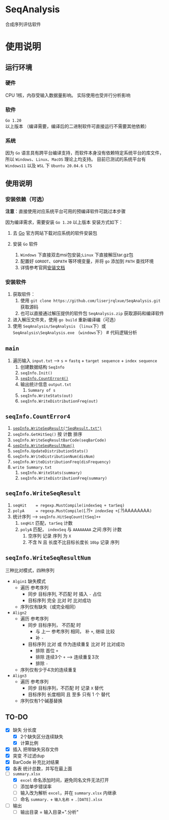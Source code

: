 # SeqAnalysis

合成序列评估软件

# 使用说明

## 运行环境

### 硬件

CPU 1核，内存受输入数据量影响。
实际使用也受并行分析影响

### 软件

`Go 1.20` 以上版本 （编译需要，编译后的二进制软件可直接运行不需要其他依赖）

### 系统

因为 `Go` 语言具有跨平台编译支持，而软件本身没有依赖特定系统平台的库文件，所以 `Windows`、`Linux`、`MacOS` 理论上均支持。
目前已测试的系统平台有 `Windows11` 以及 `WSL` 下 `Ubuntu 20.04.6 LTS`

## 使用说明

### 安装依赖（可选）

**注意**：直接使用对应系统平台可用的预编译软件可跳过本步骤

因为编译需求，需要安装 `Go 1.20` 以上版本 安装方式如下：

1. 去 [Go](https://go.dev/) 官方网站下载对应系统的软件安装包

2. 安装 `Go` 软件

    1. `Windows` 下直接双击msi包安装;`Linux` 下直接解压tar.gz包
    2. 配置好 `GOROOT`、`GOPATH` 等环境变量，并将 `go` 添加到 `PATH` 查找环境
    3. 详情参考官网[安装文档](https://go.dev/doc/install)

### 安装软件

1. 获取软件：
    1. 使用 `git clone https://github.com/liserjrqlxue/SeqAnalysis.git` 获取源码
    2. 也可以直接通过解压提供的软件包 `SeqAnalysis.zip` 获取源码和编译软件
2. 进入解压文件夹，使用 `go build` 重新编译编（可选）
3. 使用 `SeqAnalysis/SeqAnalysis` （`linux`下）或 `SeqAnalysis\SeqAnalysis.exe` （`windows`下）  # 代码逻辑分析

## `main`

1. 遍历输入 `input.txt` --> `s` = `fastq` + `target sequence` + `index sequence`
    1. 创建数据结构 `SeqInfo`
    2. `seqInfo.Init()`
    3. [`seqInfo.CountError4()`](#seqinfocounterror4)
    4. 输出统计信息 `output.txt`
        1. `Summary of s`
      2. `seqInfo.WriteStats(out)`
      3. `seqInfo.WriteDistributionFreq(out)`

## `seqInfo.CountError4`

1. [`seqInfo.WriteSeqResult("SeqResult.txt")`](#seqinfowriteseqresult)
2. `seqInfo.GetHitSeq()` 按 计数 排序
3. `seqInfo.WriteSeqResultBarCode(seqBarCode)`
4. [`seqInfo.WriteSeqResultNum()`](#seqinfowriteseqresultnum)
5. `seqInfo.UpdateDistributionStats()`
6. `seqInfo.WriteDistributionNum(disNum)`
7. `seqInfo.WriteDistributionFreq(disFrequency)`
8. `write Summary.txt`
   1. `seqInfo.WriteStats(summary)`
   2. `seqInfo.WriteDistributionFreq(summary)`

## `seqInfo.WriteSeqResult`

1. `seqHit    = regexp.MustCompile(indexSeq + tarSeq)`
2. `polyA     = regexp.MustCompile(`(.*?)` + indexSeq + `(.*?)AAAAAAAA`)`
3. 统计序列 --> `seqInfo.HitSeqCount[tSeq]++`
   1. `seqHit` 匹配，`tarSeq` 计数
   2. `polyA` 匹配， `indexSeq` 与 `AAAAAAAA` 之间 序列 计数
      1. 空序列 记录 序列 为 `X`
      2. 不含 N 且 长度不比目标长度长 `10bp` 记录 序列

## `seqInfo.WriteSeqResultNum`

三种比对模式，四种序列

- `Algin1` 缺失模式
  - 遍历 参考序列
    - 同步 目标序列, 不匹配 时 插入 `-` 占位
    - 目标序列 完全 比对 时 比对成功
  - 序列仅有缺失（或完全相同）
- `Align2`
  - 遍历 参考序列
    - 同步 目标序列， 不匹配 时
      - 与 上一 参考序列 相同， 补 `+`, 继续 比较
      - 补 `-`
    - 目标序列 比对 或 作为连续重复 比对 时 比对成功
      - 排除 首位 `+`
      - 排除 连续3个 `+` --> 连续重复3次
      - 排除 `-`
  - 序列仅有少于4次的连续重复
- `Align3`
  - 遍历 参考序列
    - 同步 目标序列，不匹配 时 记录 `X` 替代
    - 目标序列 长度相同 且 至多 只有 1 个 替代
  - 序列仅有1个碱基替换

## TO-DO

- [x] 缺失 分长度
  - [x] 2个缺失区分连续缺失
  - [x] 计算比例
- [x] 插入 把带缺失另存文件
- [x] 突变 不过滤dup
- [x] BarCode 补充比对结果
- [x] 各表 统计总数，并写在最上面
- [ ] `summary.xlsx`
  - [x] `excel` 命名添加时间，避免同名文件无法打开
  - [ ] 添加单步错误率
  - [ ] 输入改为解析 `excel`，并在 `summary.xlsx` 内继承
  - [ ] 命名 `summary.` + `输入名称` + `.[DATE].xlsx`
- [ ] 输出
  - [ ] 输出目录 = 输入目录+".分析"
